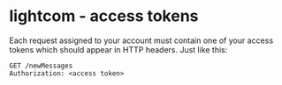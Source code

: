 # lightcom - access tokens

Each request assigned to your account must contain one of your access tokens which should appear in HTTP headers. Just like this:
```http request
GET /newMessages
Authorization: <access token>
```